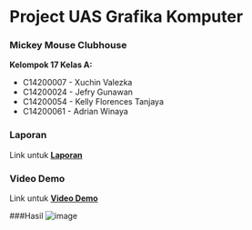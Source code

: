 # Project UAS Grafika Komputer

### Mickey Mouse Clubhouse

**Kelompok 17 Kelas A:**
* C14200007 - Xuchin Valezka
* C14200024 - Jefry Gunawan
* C14200054 - Kelly Florences Tanjaya
* C14200061 - Adrian Winaya

### Laporan
Link untuk **[Laporan](https://docs.google.com/document/d/1uKHNSj2aWLw5x9IgafiPWevWDWmo7fb0q7SzlTD0UDE/edit?usp=sharing)**

### Video Demo
Link untuk **[Video Demo]()**

###Hasil
![image](https://user-images.githubusercontent.com/77277696/177600278-50a2fb69-bc92-4ea6-bbc8-a2519f33e744.png)

